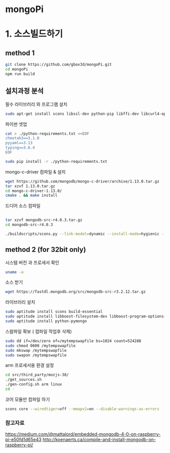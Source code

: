 mongoPi
====

# 1. 소스빌드하기 

## method 1

```bash
git clone https://github.com/gbox3d/mongoPi.git
cd mongoPi
npm run build
```


## 설치과정 분석

필수 라이브러리 와 프로그램 설치 
```bash
sudo apt-get install scons libssl-dev python-pip libffi-dev libcurl4-openssl-dev cmake
```


파이썬 셋업  

```bash
cat > ./python-requirements.txt <<EOF
cheetah3==3.1.0
pyyaml==3.13
typing==3.6.4
EOF

sudo pip install -r ./python-requirements.txt
```

mongo-c-driver 컴파일 & 설치 

```bash
wget https://github.com/mongodb/mongo-c-driver/archive/1.13.0.tar.gz
tar xzvf 1.13.0.tar.gz
cd mongo-c-driver-1.13.0/
cmake . && make install
```


드디어 소스 컴파일
```bash
 
tar xzvf mongodb-src-r4.0.3.tar.gz
cd mongodb-src-r4.0.3

./buildscripts/scons.py --link-model=dynamic --install-mode=hygienic --disable-warnings-as-errors --enable-free-mon=off --js-engine=none --dbg=off --wiredtiger=off --use-system-mongo-c=on --allocator=system CPPPATH="/usr/local/include/libbson-1.0 /usr/local/include/libmongoc-1.0" LIBPATH="/usr/local/lib" CCFLAGS="-mabi=aapcs-linux -march=armv7-a" install-embedded-{dev,test} -j1

```


## method 2 (for 32bit only)

시스템 버전 과 프로세서 확인   
```bash 
uname -a
```
소스 받기 

```bash
wget https://fastdl.mongodb.org/src/mongodb-src-r3.2.12.tar.gz

```

라이브러리 설치

```bash
sudo aptitude install scons build-essential
sudo aptitude install libboost-filesystem-dev libboost-program-options-dev libboost-system-dev libboost-thread-dev
sudo aptitude install python-pymongo
```
 
스왑파일 확보 ( 컴파일 작업후 삭제)
```bash
sudo dd if=/dev/zero of=/mytempswapfile bs=1024 count=524288
sudo chmod 0600 /mytempswapfile
sudo mkswap /mytempswapfile
sudo swapon /mytempswapfile
```

arm 프로세서용 환경 설정

```bash
cd src/third_party/mozjs-38/
./get_sources.sh
./gen-config.sh arm linux
cd -
```


코어 모듈만 컴파일 하기
```bash
scons core --wiredtiger=off --mmapv1=on --disable-warnings-as-errors
```


### 참고자료
https://medium.com/@mattalord/embedded-mongodb-4-0-on-raspberry-pi-e50fd1d65e43
http://koenaerts.ca/compile-and-install-mongodb-on-raspberry-pi/
